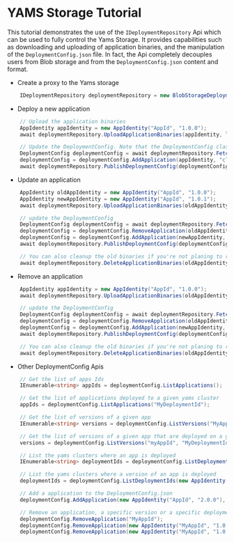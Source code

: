# YAMS Storage Tutorial

This tutorial demonstrates the use of the `IDeploymentRepository` Api which can be used to fully control the Yams Storage. It provides capabilities such as downloading and uploading of application binaries, and the manipulation of the `DeploymentConfig.json` file. In fact, the Api completely decouples users from Blob storage and from the `DeploymentConfig.json` content and format.

* Create a proxy to the Yams storage
```csharp
    IDeploymentRepository deploymentRepository = new BlobStorageDeploymentRepository("my_data_connection_string");
```

* Deploy a new application
```csharp
    // Upload the application binaries
	AppIdentity appIdentity = new AppIdentity("AppId", "1.0.0");
    await deploymentRepository.UploadApplicationBinaries(appIdentity, localBinariesDirPath, ConflictResolutionMode.FailIfBinariesExist);

	// Update the DeploymentConfig. Note that the DeploymentConfig class is immutable
	DeploymentConfig deploymentConfig = await deploymentRepository.FetchDeploymentConfig();
    deploymentConfig = deploymentConfig.AddApplication(appIdentity, "cloudservice_deployment_id");
	await deploymentRepository.PublishDeploymentConfig(deploymentConfig);
```

* Update an application

```csharp
	AppIdentity oldAppIdentity = new AppIdentity("AppId", "1.0.0");
	AppIdentity newAppIdentity = new AppIdentity("AppId", "1.0.1");
	await deploymentRepository.UploadApplicationBinaries(oldAppIdentity, localBinariesDirPath, ConflictResolutionMode.FailIfBinariesExist);

	// update the DeploymentConfig
	DeploymentConfig deploymentConfig = await deploymentRepository.FetchDeploymentConfig();
    deploymentConfig = deploymentConfig.RemoveApplication(oldAppIdentity, "cloudservice_deployment_id");
	deploymentConfig = deploymentConfig.AddApplication(newAppIdentity, "cloudservice_deployment_id");
	await deploymentRepository.PublishDeploymentConfig(deploymentConfig);

	// You can also cleanup the old binaries if you're not planing to revert back to it in the future.
    await deploymentRepository.DeleteApplicationBinaries(oldAppIdentity);
```

* Remove an application
```csharp
	AppIdentity appIdentity = new AppIdentity("AppId", "1.0.0");
	await deploymentRepository.UploadApplicationBinaries(oldAppIdentity, localBinariesDirPath, ConflictResolutionMode.FailIfBinariesExist);

	// update the DeploymentConfig
	DeploymentConfig deploymentConfig = await deploymentRepository.FetchDeploymentConfig();
    deploymentConfig = deploymentConfig.RemoveApplication(oldAppIdentity, "cloudservice_deployment_id");
	deploymentConfig = deploymentConfig.AddApplication(newAppIdentity, "cloudservice_deployment_id");
	await deploymentRepository.PublishDeploymentConfig(deploymentConfig);

	// You can also cleanup the old binaries if you're not planing to revert back to it in the future.
    await deploymentRepository.DeleteApplicationBinaries(oldAppIdentity);
```

* Other DeploymentConfig Apis
```csharp
	// Get the list of apps Ids
	IEnumerable<string> appIds = deploymentConfig.ListApplications();

	// Get the list of applications deployed to a given yams cluster
	appIds = deploymentConfig.ListApplications("MyDeploymentId");

	// Get the list of versions of a given app
	IEnumerable<string> versions = deploymentConfig.ListVersions("MyAppId");

	// Get the list of versions of a given app that are deployed on a given Yams cluster
	versions = deploymentConfig.ListVersions("myAppId", "MyDeploymentId");

	// List the yams clusters where an app is deployed
	IEnumerable<string> deploymentIds = deploymentConfig.ListDeploymentIds("MyAppId");

	// List the yams clusters where a version of an app is deployed
	deploymentIds = deploymentConfig.ListDeploymentIds(new AppIdentity("MyAppId", "1.0.0"));

	// Add a application to the DeploymentConfig.json
	deploymentConfig.AddApplication(new AppIdentity("AppId", "2.0.0"), "DeploymentId");

	// Remove an application, a specific version or a specific deployment:
	deploymentConfig.RemoveApplication("MyAppId");
	deploymentConfig.RemoveApplication(new AppIdentity("MyAppId", "1.0.0"));
	deploymentConfig.RemoveApplication(new AppIdentity("MyAppId", "1.0.0"), "MyDeploymentId");
```